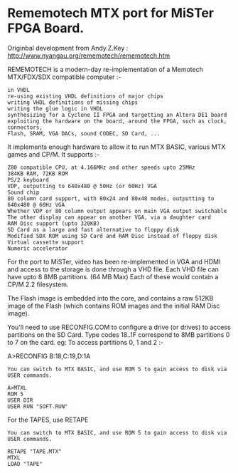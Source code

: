 # Rememotech MTX port for MiSTer FPGA Board.

Originbal development from Andy.Z.Key : http://www.nyangau.org/rememotech/rememotech.htm

REMEMOTECH is a modern-day re-implementation of a Memotech MTX/FDX/SDX compatible computer :-

    in VHDL
    re-using existing VHDL definitions of major chips
    writing VHDL definitions of missing chips
    writing the glue logic in VHDL
    synthesizing for a Cyclone II FPGA and targetting an Altera DE1 board
    exploiting the hardware on the board, around the FPGA, such as clock, connectors, 
    Flash, SRAM, VGA DACs, sound CODEC, SD Card, ... 

It implements enough hardware to allow it to run MTX BASIC, various MTX games and CP/M. It supports :-

    Z80 compatible CPU, at 4.166MHz and other speeds upto 25MHz
    384KB RAM, 72KB ROM
    PS/2 keyboard
    VDP, outputting to 640x480 @ 50Hz (or 60Hz) VGA
    Sound chip
    80 column card support, with 80x24 and 80x48 modes, outputting to 640x480 @ 60Hz VGA
    Whether VDP or 80 column output appears on main VGA output switchable
    The other display can appear on another VGA, via a daughter card
    RAM Disc support (upto 320KB)
    SD Card as a large and fast alternative to floppy disk
    Modified SDX ROM using SD Card and RAM Disc instead of floppy disk
    Virtual cassette support
    Numeric accelerator


For the port to MiSTer, video has been re-implemented in VGA and HDMI and access to the storage is done through a VHD file.
Each VHD file can have upto 8 8MB partitions. (64 MB Max) Each of these would contain a CP/M 2.2 filesystem. 

The Flash image is embedded into the core, and contains a raw 512KB image of the Flash (which contains ROM images and the initial RAM Disc image). 

You'll need to use RECONFIG.COM to configure a drive (or drives) to access partitions on the SD Card. Type codes 18..1F correspond to 8MB partitions 0 to 7 on the card. eg: To access partitions 0, 1 and 2 :-

A>RECONFIG B:18,C:19,D:1A

    You can switch to MTX BASIC, and use ROM 5 to gain access to disk via USER commands.
    
    A>MTXL
    ROM 5
    USER DIR
    USER RUN "SOFT.RUN"

For the TAPES, use RETAPE

    You can switch to MTX BASIC, and use ROM 5 to gain access to disk via USER commands.
    
    RETAPE "TAPE.MTX"
    MTXL
    LOAD "TAPE"
    
    

